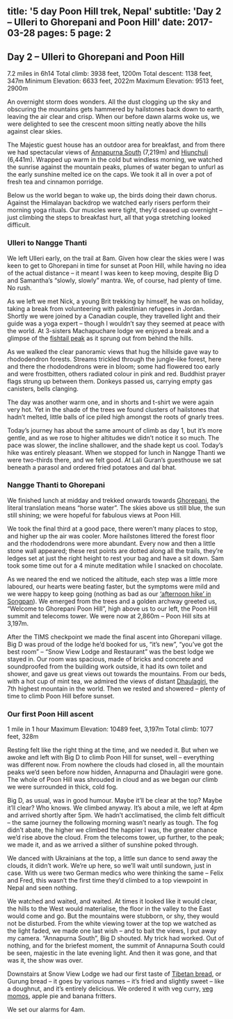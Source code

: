 title: '5 day Poon Hill trek, Nepal'
subtitle: 'Day 2 – Ulleri to Ghorepani and Poon Hill'
date: 2017-03-28
pages: 5
page: 2
---

## Day 2 – Ulleri to Ghorepani and Poon Hill

7.2 miles in 6h14
Total climb: 3938 feet, 1200m
Total descent: 1138 feet, 347m
Minimum Elevation: 6633 feet, 2022m
Maximum Elevation: 9513 feet, 2900m

An overnight storm does wonders. All the dust clogging up the sky and obscuring the mountains gets hammered by hailstones back down to earth, leaving the air clear and crisp. When our before dawn alarms woke us, we were delighted to see the crescent moon sitting neatly above the hills against clear skies.

The Majestic guest house has an outdoor area for breakfast, and from there we had spectacular views of [Annapurna South](https://en.wikipedia.org/wiki/Annapurna_South) (7,219m) and [Hiunchuli](https://en.wikipedia.org/wiki/Hiunchuli) (6,441m). Wrapped up warm in the cold but windless morning, we watched the sunrise against the mountain peaks, plumes of water began to unfurl as the early sunshine melted ice on the caps. We took it all in over a pot of fresh tea and cinnamon porridge.

Below us the world began to wake up, the birds doing their dawn chorus. Against the Himalayan backdrop we watched early risers perform their morning yoga rituals. Our muscles were tight, they’d ceased up overnight – just climbing the steps to breakfast hurt, all that yoga stretching looked difficult.

### Ulleri to Nangge Thanti

We left Ulleri early, on the trail at 8am. Given how clear the skies were I was keen to get to Ghorepani in time for sunset at Poon Hill, while having no idea of the actual distance – it meant I was keen to keep moving, despite Big D and Samantha’s “slowly, slowly” mantra. We, of course, had plenty of time. No rush.

As we left we met Nick, a young Brit trekking by himself, he was on holiday, taking a break from volunteering with palestinian refugees in Jordan. Shortly we were joined by a Canadian couple, they travelled light and their guide was a yoga expert – though I wouldn’t say they seemed at peace with the world. At 3-sisters Machapuchare lodge we enjoyed a break and a glimpse of the [fishtail peak](https://en.wikipedia.org/wiki/Machapuchare) as it sprung out from behind the hills.

As we walked the clear panoramic views that hug the hillside gave way to rhododendron forests. Streams trickled through the jungle-like forest, here and there the rhododendrons were in bloom; some had flowered too early and were frostbitten, others radiated colour in pink and red. Buddhist prayer flags strung up between them. Donkeys passed us, carrying empty gas canisters, bells clanging.

The day was another warm one, and in shorts and t-shirt we were again very hot. Yet in the shade of the trees we found clusters of hailstones that hadn’t melted, little balls of ice piled high amongst the roots of gnarly trees.

Today’s journey has about the same amount of climb as day 1, but it’s more gentle, and as we rose to higher altitudes we didn’t notice it so much. The pace was slower, the incline shallower, and the shade kept us cool. Today’s hike was entirely pleasant. When we stopped for lunch in Nangge Thanti we were two-thirds there, and we felt good. At Lali Guran’s guesthouse we sat beneath a parasol and ordered fried potatoes and dal bhat.

### Nangge Thanti to Ghorepani

We finished lunch at midday and trekked onwards towards [Ghorepani](https://en.wikipedia.org/wiki/Ghorepani), the literal translation means “horse water”. The skies above us still blue, the sun still shining; we were hopeful for fabulous views at Poon Hill.

We took the final third at a good pace, there weren’t many places to stop, and higher up the air was cooler. More hailstones littered the forest floor and the rhododendrons were more abundant.  Every now and then a little stone wall appeared; these rest points are dotted along all the trails, they’re ledges set at just the right height to rest your bag and have a sit down. Sam took some time out for a 4 minute meditation while I snacked on chocolate.

As we neared the end we noticed the altitude, each step was a little more laboured, our hearts were beating faster, but the symptoms were mild and we were happy to keep going (nothing as bad as our [‘afternoon hike’ in Songpan](/2014/09/songpan-china/#Afternoon-hike)). We emerged from the trees and a golden archway greeted us, “Welcome to Ghorepani Poon Hill”, high above us to our left, the Poon Hill summit and telecoms tower. We were now at 2,860m – Poon Hill sits at 3,197m.

After the TIMS checkpoint we made the final ascent into Ghorepani village. Big D was proud of the lodge he’d booked for us, “it’s new”, “you’ve got the best room” – “Snow View Lodge and Restaurant” was the best lodge we stayed in. Our room was spacious, made of bricks and concrete and soundproofed from the building work outside, it had its own toilet and shower, and gave us great views out towards the mountains. From our beds, with a hot cup of mint tea, we admired the views of distant [Dhaulagiri](https://en.wikipedia.org/wiki/Dhaulagiri), the 7th highest mountain in the world. Then we rested and showered – plenty of time to climb Poon Hill before sunset.

### Our first Poon Hill ascent

1 mile in 1 hour
Maximum Elevation: 10489 feet, 3,197m
Total climb: 1077 feet, 328m

Resting felt like the right thing at the time, and we needed it. But when we awoke and left with Big D to climb Poon Hill for sunset, well – everything was different now. From nowhere the clouds had closed in, all the mountain peaks we’d seen before now hidden, Annapurna and Dhaulagiri were gone. The whole of Poon Hill was shrouded in cloud and as we began our climb we were surrounded in thick, cold fog.

Big D, as usual, was in good humour. Maybe it’ll be clear at the top? Maybe it’ll clear? Who knows. We climbed anyway. It’s about a mile, we left at 4pm and arrived shortly after 5pm. We hadn’t acclimatised, the climb felt difficult – the same journey the following morning wasn’t nearly as tough. The fog didn’t abate, the higher we climbed the happier I was, the greater chance we’d rise above the cloud. From the telecoms tower, up further, to the peak; we made it, and as we arrived a slither of sunshine poked through.

We danced with Ukrainians at the top, a little sun dance to send away the clouds, it didn’t work. We’re up here, so we’ll wait until sundown, just in case. With us were two German medics who were thinking the same – Felix and Fred, this wasn’t the first time they’d climbed to a top viewpoint in Nepal and seen nothing.

We watched and waited, and waited. At times it looked like it would clear, the hills to the West would materialise, the floor in the valley to the East would come and go. But the mountains were stubborn, or shy, they would not be disturbed. From the white viewing tower at the top we watched as the light faded, we made one last wish – and to bait the views, I put away my camera. “Annapurna South”, Big D shouted. My trick had worked. Out of nothing, and for the briefest moment, the summit of Annapurna South could be seen, majestic in the late evening light. And then it was gone, and that was it, the show was over.

Downstairs at Snow View Lodge we had our first taste of [Tibetan bread](http://www.inotherpartsoftheworld.com/inspired-by-nepal-tibetan-bread/), or Gurung bread – it goes by various names – it’s fried and slightly sweet – like a doughnut, and it’s entirely delicious. We ordered it with veg curry, [veg momos](https://en.wikipedia.org/wiki/Momo_%28dumpling%29), apple pie and banana fritters.

We set our alarms for 4am.
